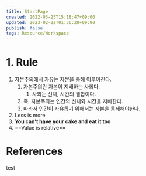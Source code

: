 ```yaml
---
title: StartPage
created: 2022-03-25T15:18:47+09:00
updated: 2023-02-22T01:36:20+09:00
publish: false
tags: Resource/Workspace
---
```


# 1. Rule
1. 자본주의에서 자유는 자본을 통해 이루어진다.
	1. 자본주의란 자본이 지배하는 사회다.
		1. 사회는 신체, 시간의 결합이다.
	2. 즉, 자본주의는 인간의 신체와 시간을 지배한다.
	3. 따라서 인간이 자유롭기 위해서는 자본을 통제해야한다.
2. Less is more
3. **You can’t have your cake and eat it too**
4. ==Value is relative==

# References
test